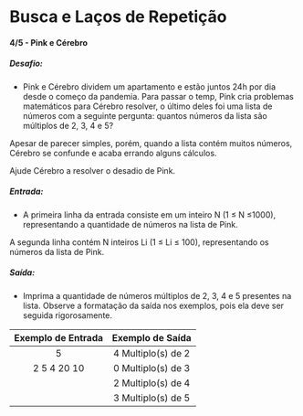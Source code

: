 # Busca e Laços de Repetição

#### 4/5 - Pink e Cérebro

##### Desafio:
- Pink e Cérebro dividem um apartamento e estão juntos 24h por dia desde o começo da pandemia. Para passar o temp, Pink cria problemas matemáticos para Cérebro resolver, o último deles foi uma lista de números com a seguinte pergunta: quantos números da lista são múltiplos de 2, 3, 4 e 5?

Apesar de parecer simples, porém, quando a lista contém muitos números, Cérebro se confunde e acaba errando alguns cálculos.

Ajude Cérebro a resolver o desadio de Pink.

##### Entrada:
- A primeira linha da entrada consiste em um inteiro N (1 ≤ N ≤1000), representando a quantidade de números na lista de Pink.

A segunda linha contém N inteiros Li (1 ≤ Li ≤ 100), representando os números da lista de Pink.

##### Saída:
- Imprima a quantidade de números múltiplos de 2, 3, 4 e 5 presentes na lista. Observe a formatação da saída nos exemplos, pois ela deve ser seguida rigorosamente.

| Exemplo de Entrada |  Exemplo de Saída  | 
|:------------------:|:------------------:| 
|          5         | 4 Multiplo(s) de 2 |
|     2 5 4 20 10    | 0 Multiplo(s) de 3 |
|                    | 2 Multiplo(s) de 4 |
|                    | 3 Multiplo(s) de 5 |